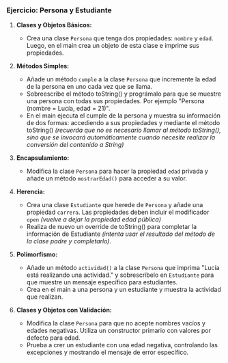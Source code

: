 ### Ejercicio: Persona y Estudiante

1. **Clases y Objetos Básicos:**
    - Crea una clase `Persona` que tenga dos propiedades: `nombre` y `edad`. Luego, en el main crea un objeto de esta clase e imprime sus propiedades.

2. **Métodos Simples:**
    - Añade un método `cumple` a la clase `Persona` que incremente la edad de la persona en uno cada vez que se llama.
    - Sobreescribe el método toString() y prográmalo para que se muestre una persona con todas sus propiedades.
      Por ejemplo "Persona (nombre = Lucía, edad = 21)".
    - En el main ejecuta el cumple de la persona y muestra su información de dos formas: accediendo a sus propiedades y mediante el método toString()
      *(recuerda que no es necesario llamar al método toString(), sino que se invocará automáticamente cuando necesite realizar la conversión del contenido a String)*

3. **Encapsulamiento:**
    - Modifica la clase `Persona` para hacer la propiedad `edad` privada y añade un método `mostrarEdad()` para acceder a su valor.

4. **Herencia:**
    - Crea una clase `Estudiante` que herede de `Persona` y añade una propiedad `carrera`. Las propiedades deben incluir el modificador `open` *(vuelve a dejar la propiedad edad pública)*
    - Realiza de nuevo un override de toString() para completar la información de Estudiante *(intenta usar el resultado del método de la clase padre y completarlo)*.

5. **Polimorfismo:**
    - Añade un método `actividad()` a la clase `Persona` que imprima "Lucía está realizando una actividad." y sobrescríbelo en `Estudiante` para que muestre un mensaje específico para estudiantes.
    - Crea en el main a una persona y un estudiante y muestra la actividad que realizan.

6. **Clases y Objetos con Validación:**
    - Modifica la clase `Persona` para que no acepte nombres vacíos y edades negativas. Utiliza un constructor primario con valores por defecto para edad.
    - Prueba a crer un estudiante con una edad negativa, controlando las excepciones y mostrando el mensaje de error específico.